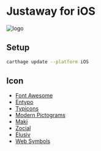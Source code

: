 # Justaway for iOS

![logo](http://justaway.info/img/logo.svg)

## Setup

```bash
carthage update --platform iOS
```

## Icon

- [Font Awesome](http://fortawesome.github.io/Font-Awesome/)
- [Entypo](http://www.entypo.com/)
- [Typicons](http://typicons.com/)
- [Modern Pictograms](http://thedesignoffice.org/project/modern-pictograms)
- [Maki](https://www.mapbox.com/maki/)
- [Zocial](http://zocial.smcllns.com/)
- [Elusiv](http://aristeides.com/)
- [Web Symbols](http://www.justbenice.ru/)

